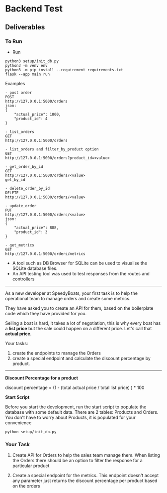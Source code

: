 # Backend Test #

## Deliverables

### To Run ###

- Run
```
python3 setup/init_db.py
python3 -m venv env
python3 -m pip install --requirement requirements.txt
flask --app main run
```

Examples
```
- post order
POST
http://127.0.0.1:5000/orders
json:
{
	"actual_price": 1800,
	"product_id": 4
}
```

```
- list_orders
GET
http://127.0.0.1:5000/orders
```

```
- list_orders and filter_by_product option
GET
http://127.0.0.1:5000/orders?product_id=<value>
```

```
- get_order_by_id
GET
http://127.0.0.1:5000/orders/<value>
get_by_id
```

```
- delete_order_by_id
DELETE 
http://127.0.0.1:5000/orders/<value>
```

```
- update_order
PUT
http://127.0.0.1:5000/orders/<value>
json:
{
	"actual_price": 888,
	"product_id": 3	
}
```

```
- get_metrics
GET
http://127.0.0.1:5000/orders/metrics
```


- A tool such as DB Browser for SQLite can be used to visualise the SQLite database files.
- An API testing tool was used to test responses from the routes and controllers


____

As a new developer at SpeedyBoats, your first task is to help the operational team to manage orders 
and create some metrics.

They have asked you to create an API for them, based on the boilerplate code which they have provided for you.

Selling a boat is hard, it takes a lot of negotiation, this is why every boat has a __list price__ but the sale could happen on a different price. 
Let's call that __actual price__. 

Your tasks:
1. create the endpoints to manage the Orders 
2. create a special endpoint and calculate the discount percentage by product. 
___

__Discount Percentage for a product__

discount percentage = (1 - (total actual price / total list price) ) * 100


__Start Script__

Before you start the development, run the start script to populate the database with some default data.
There are 2 tables: Products and Orders. You don't have to worry about Products, it is populated for your convenience

```
python setup/init_db.py
```

### Your Task ###
1. Create API for Orders to help the sales team manage them.
When listing the Orders there should be an option to filter the response for a particular product


2. Create a special endpoint for the metrics. 
This endpoint doesn't accept any parameter just returns the discount percentage per product based on the orders

